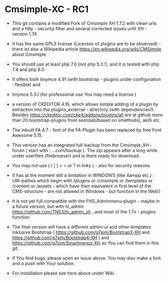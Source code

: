 # Cmsimple-XC - RC1

* This git contains a  modified  Fork of Cmsimple XH 1.7.2 with clean urls and a http - security filter and several corrected issues until XH - version 1.74

* It has the same GPL3  license (Licenses of plugins are to be observed) - there ist also a Wikipedia article https://en.wikipedia.org/wiki/CMSimple about Cmsimple

* You should use at least php 7.0 (not php 5.3 !),  and it is tested with php 7.4 and php 8.0

* It offers both tinymce 4.91 (with bootstrap - plugins under configuration : flexible) and 

* tinymce 5.3.1 (for professional use You may need a license )

* a version of CKEDITOR 4.16, which allows simple adding of a plugin by extraction into the plugins_external - directory (with dependencies!). Besides https://ckeditor.com/cke4/addons/plugins/all are at github more than 20 bootstrap-plugins from sestolab(based on smethods), akilli etc. 

* The inbuilt FA 4.7 - font of the FA-Plugin has been replaced by free Font Awesome 5.15.

* This version has an integrated full-backup from the Cmsimple_XH - forum ( start with : ...com/backup ). The zip  appears after a long while under userfiles (filebrowser) and is there ready for download.

* You may not use ( ) ] [ < = or ? in links ) - also for security reasons

* It has at the moment still a limitation in WINDOWS (like Xampp etc.) :  URI-pathes which begin with /plugins or /cmsimple or /templates or   /content or /assets - which have their equivalent in first level of the CMS-structure - are  not allowed in Windows - but function in the Web!) 

* It is not yet full compatible with the FHS_Adminmenu-plugin - maybe in a future version, but with hi_admin https://github.com/TN03/hi_admin_xh , and most of the 1.7x - plugins function.

* The final version will have a different admin-ui and other templates inklusive Bootstrap ( https://github.com/g7sim/Bootstrap3-XH  and https://github.com/g7sim/Bootstrap4-XH ) and https://github.com/g7sim/Smartmenus-XH as You can find them in this git.

* If You find bugs, please open an issue above. You may also make a fork and a push with Your solution.

* For installation please see here above under Wiki


